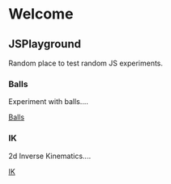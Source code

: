 # Welcome

## JSPlayground

Random place to test random JS experiments.

### Balls
Experiment with balls....

[Balls](balls/)

### IK
2d Inverse Kinematics....

[IK](ik/)
